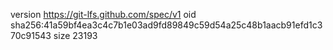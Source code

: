version https://git-lfs.github.com/spec/v1
oid sha256:41a59bf4ea3c4c7b1e03ad9fd89849c59d54a25c48b1aacb91efd1c370c91543
size 23193
